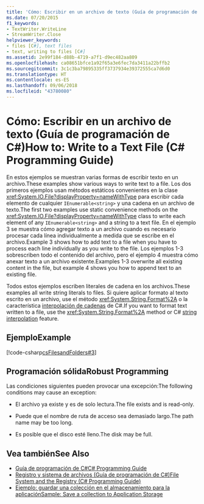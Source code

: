 ```yaml
---
title: 'Cómo: Escribir en un archivo de texto (Guía de programación de C#)'
ms.date: 07/20/2015
f1_keywords:
- TextWriter.WriteLine
- StreamWriter.Close
helpviewer_keywords:
- files [C#], text files
- text, writing to files [C#]
ms.assetid: 2e99f184-d88b-4719-a7f1-d9ec482aa809
ms.openlocfilehash: ca08651bfce1a92f65a3e6fec7da3411a22bffb2
ms.sourcegitcommit: 3c1c3ba79895335ff3737934e39372555ca7d6d0
ms.translationtype: HT
ms.contentlocale: es-ES
ms.lasthandoff: 09/06/2018
ms.locfileid: "43780080"
---
```

# <a name="how-to-write-to-a-text-file-c-programming-guide"></a><span data-ttu-id="b2b7e-102">Cómo: Escribir en un archivo de texto (Guía de programación de C#)</span><span class="sxs-lookup"><span data-stu-id="b2b7e-102">How to: Write to a Text File (C# Programming Guide)</span></span>
<span data-ttu-id="b2b7e-103">En estos ejemplos se muestran varias formas de escribir texto en un archivo.</span><span class="sxs-lookup"><span data-stu-id="b2b7e-103">These examples show various ways to write text to a file.</span></span> <span data-ttu-id="b2b7e-104">Los dos primeros ejemplos usan métodos estáticos convenientes en la clase <xref:System.IO.File?displayProperty=nameWithType> para escribir cada elemento de cualquier `IEnumerable<string>` y una cadena en un archivo de texto.</span><span class="sxs-lookup"><span data-stu-id="b2b7e-104">The first two examples use static convenience methods on the <xref:System.IO.File?displayProperty=nameWithType> class to write each element of any `IEnumerable<string>` and a string to a text file.</span></span> <span data-ttu-id="b2b7e-105">En el ejemplo 3 se muestra cómo agregar texto a un archivo cuando es necesario procesar cada línea individualmente a medida que se escribe en el archivo.</span><span class="sxs-lookup"><span data-stu-id="b2b7e-105">Example 3 shows how to add text to a file when you have to process each line individually as you write to the file.</span></span> <span data-ttu-id="b2b7e-106">Los ejemplos 1-3 sobrescriben todo el contenido del archivo, pero el ejemplo 4 muestra cómo anexar texto a un archivo existente.</span><span class="sxs-lookup"><span data-stu-id="b2b7e-106">Examples 1-3 overwrite all existing content in the file, but example 4 shows you how to append text to an existing file.</span></span>  
  
 <span data-ttu-id="b2b7e-107">Todos estos ejemplos escriben literales de cadena en los archivos.</span><span class="sxs-lookup"><span data-stu-id="b2b7e-107">These examples all write string literals to files.</span></span> <span data-ttu-id="b2b7e-108">Si quiere aplicar formato al texto escrito en un archivo, use el método <xref:System.String.Format%2A> o la característica [interpolación de cadenas](../../../csharp/language-reference/tokens/interpolated.md) de C#.</span><span class="sxs-lookup"><span data-stu-id="b2b7e-108">If you want to format text written to a file, use the <xref:System.String.Format%2A> method or C# [string interpolation](../../../csharp/language-reference/tokens/interpolated.md) feature.</span></span>  
  
## <a name="example"></a><span data-ttu-id="b2b7e-109">Ejemplo</span><span class="sxs-lookup"><span data-stu-id="b2b7e-109">Example</span></span>  
 [!code-csharp[csFilesandFolders#3](../../../csharp/programming-guide/file-system/codesnippet/CSharp/how-to-write-to-a-text-file_1.cs)]  
  
## <a name="robust-programming"></a><span data-ttu-id="b2b7e-110">Programación sólida</span><span class="sxs-lookup"><span data-stu-id="b2b7e-110">Robust Programming</span></span>  
 <span data-ttu-id="b2b7e-111">Las condiciones siguientes pueden provocar una excepción:</span><span class="sxs-lookup"><span data-stu-id="b2b7e-111">The following conditions may cause an exception:</span></span>  
  
-   <span data-ttu-id="b2b7e-112">El archivo ya existe y es de solo lectura.</span><span class="sxs-lookup"><span data-stu-id="b2b7e-112">The file exists and is read-only.</span></span>  
  
-   <span data-ttu-id="b2b7e-113">Puede que el nombre de ruta de acceso sea demasiado largo.</span><span class="sxs-lookup"><span data-stu-id="b2b7e-113">The path name may be too long.</span></span>  
  
-   <span data-ttu-id="b2b7e-114">Es posible que el disco esté lleno.</span><span class="sxs-lookup"><span data-stu-id="b2b7e-114">The disk may be full.</span></span>  
  
## <a name="see-also"></a><span data-ttu-id="b2b7e-115">Vea también</span><span class="sxs-lookup"><span data-stu-id="b2b7e-115">See Also</span></span>

- [<span data-ttu-id="b2b7e-116">Guía de programación de C#</span><span class="sxs-lookup"><span data-stu-id="b2b7e-116">C# Programming Guide</span></span>](../../../csharp/programming-guide/index.md)  
- [<span data-ttu-id="b2b7e-117">Registro y sistema de archivos (Guía de programación de C#)</span><span class="sxs-lookup"><span data-stu-id="b2b7e-117">File System and the Registry (C# Programming Guide)</span></span>](../../../csharp/programming-guide/file-system/index.md)  
- [<span data-ttu-id="b2b7e-118">Ejemplo: guardar una colección en el almacenamiento para la aplicación</span><span class="sxs-lookup"><span data-stu-id="b2b7e-118">Sample: Save a collection to Application Storage</span></span>](https://code.msdn.microsoft.com/CSWinStoreAppSaveCollection-bed5d6e6)
